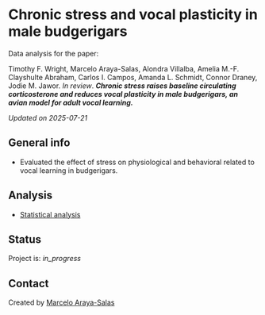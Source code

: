 Chronic stress and vocal plasticity in male budgerigars
================

<!-- Description  -->

<div class="alert alert-info">

Data analysis for the paper:

Timothy F. Wright, Marcelo Araya-Salas, Alondra Villalba, Amelia M.-F.
Clayshulte Abraham, Carlos I. Campos, Amanda L. Schmidt, Connor Draney,
Jodie M. Jawor. *In review*. ***Chronic stress raises baseline
circulating corticosterone and reduces vocal plasticity in male
budgerigars, an avian model for adult vocal learning.***

</div>

*Updated on 2025-07-21*

<!-- README.md is generated from README.Rmd. Please edit that file -->

## General info

- Evaluated the effect of stress on physiological and behavioral related
  to vocal learning in budgerigars.

## Analysis

- [Statistical
  analysis](https://rpubs.com/marcelo-araya-salas/stress_vocal_learning)

## Status

Project is: *in_progress*

## Contact

Created by [Marcelo Araya-Salas](marce10.github.io/)
